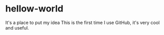 # hellow-world
It's a place to put my idea
This is the first time I use GitHub, it's very cool and useful.
